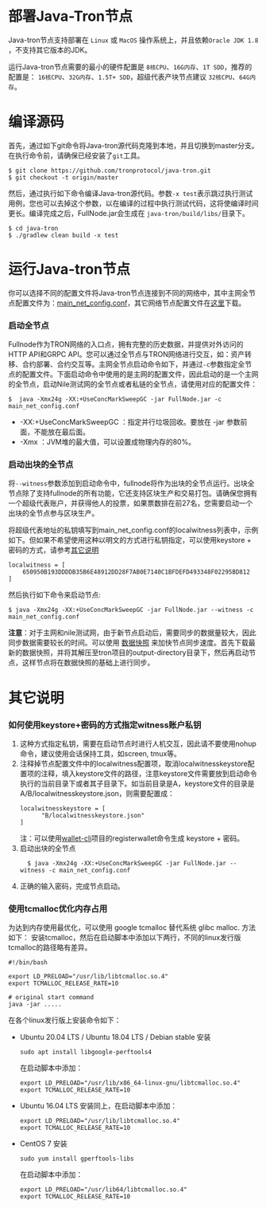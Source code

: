 # 部署Java-Tron节点
Java-tron节点支持部署在 `Linux` 或 `MacOS` 操作系统上，并且依赖`Oracle JDK 1.8` ，不支持其它版本的JDK。

运行Java-tron节点需要的最小的硬件配置是 `8核CPU`、`16G内存`、`1T SDD`，推荐的配置是： `16核CPU`、`32G内存`、`1.5T+ SDD`，超级代表产块节点建议 `32核CPU`、`64G内存`。

# 编译源码
首先，通过如下git命令将Java-tron源代码克隆到本地，并且切换到master分支。在执行命令前，请确保已经安装了`git`工具。

```
$ git clone https://github.com/tronprotocol/java-tron.git
$ git checkout -t origin/master
```

然后，通过执行如下命令编译Java-tron源代码。参数`-x test`表示跳过执行测试用例，您也可以去掉这个参数，以在编译的过程中执行测试代码，这将使编译时间更长。编译完成之后，FullNode.jar会生成在 `java-tron/build/libs/`目录下。
  
```
$ cd java-tron
$ ./gradlew clean build -x test
```
    
 

# 运行Java-tron节点

你可以选择不同的配置文件将Java-tron节点连接到不同的网络中，其中主网全节点配置文件为：[main_net_config.conf](https://github.com/tronprotocol/tron-deployment/blob/master/main_net_config.conf)，其它网络节点配置文件在[这里](https://github.com/tronprotocol/tron-deployment)下载。

### 启动全节点

Fullnode作为TRON网络的入口点，拥有完整的历史数据，并提供对外访问的HTTP API和GRPC API。您可以通过全节点与TRON网络进行交互，如：资产转移、合约部署、合约交互等。主网全节点启动命令如下，并通过`-c`参数指定全节点的配置文件。下面启动命令中使用的是主网的配置文件，因此启动的是一个主网的全节点，启动Nile测试网的全节点或者私链的全节点，请使用对应的配置文件：

````
$  java -Xmx24g -XX:+UseConcMarkSweepGC -jar FullNode.jar -c main_net_config.conf
````
    
* -XX:+UseConcMarkSweepGC  ：指定并行垃圾回收。要放在 -jar 参数前面，不能放在最后面。
* -Xmx  ：JVM堆的最大值，可以设置成物理内存的80%。

### 启动出块的全节点

将`--witness`参数添加到启动命令中，fullnode将作为出块的全节点运行。出块全节点除了支持fullnode的所有功能，它还支持区块生产和交易打包。请确保您拥有一个超级代表账户，并获得他人的投票，如果票数排在前27名，您需要启动一个出块的全节点参与区块生产。
  
将超级代表地址的私钥填写到main_net_config.conf的localwitness列表中，示例如下。但如果不希望使用这种以明文的方式进行私钥指定，可以使用keystore + 密码的方式，请参考[其它说明](#_2)

```
localwitness = [
    650950B193DDDDB35B6E48912DD28F7AB0E7140C1BFDEFD493348F02295BD812
]
```
  
然后执行如下命令来启动节点:
  
```
$ java -Xmx24g -XX:+UseConcMarkSweepGC -jar FullNode.jar --witness -c main_net_config.conf
```

**注意**：对于主网和nile测试网，由于新节点启动后，需要同步的数据量较大，因此同步数据需要较长的时间。可以使用 [数据快照](../backup_restore/#_5) 来加快节点同步速度。首先下载最新的数据快照，并将其解压至tron项目的output-directory目录下，然后再启动节点，这样节点将在数据快照的基础上进行同步。

# 其它说明
### 如何使用keystore+密码的方式指定witness账户私钥

1. 这种方式指定私钥，需要在启动节点时进行人机交互，因此请不要使用nohup命令，建议使用会话保持工具，如screen, tmux等。
2. 注释掉节点配置文件中的localwitness配置项，取消localwitnesskeystore配置项的注释，填入keystore文件的路径，注意keystore文件需要放到启动命令执行的当前目录下或者其子目录下。如当前目录是A，keystore文件的目录是A/B/localwitnesskeystore.json，则需要配置成：
    ```
    localwitnesskeystore = [
          "B/localwitnesskeystore.json"
    ]
    ```
    注：可以使用[wallet-cli](https://github.com/tronprotocol/wallet-cli.git)项目的registerwallet命令生成 keystore + 密码。
3. 启动出块的全节点
    ```
      $ java -Xmx24g -XX:+UseConcMarkSweepGC -jar FullNode.jar --witness -c main_net_config.conf
    ```
4. 正确的输入密码，完成节点启动。



### 使用tcmalloc优化内存占用

为达到内存使用最优化，可以使用 google tcmalloc 替代系统 glibc malloc. 方法如下：
安装tcmalloc，然后在启动脚本中添加以下两行，不同的linux发行版tcmalloc的路径略有差异。
```
#!/bin/bash
  
export LD_PRELOAD="/usr/lib/libtcmalloc.so.4"
export TCMALLOC_RELEASE_RATE=10
  
# original start command
java -jar .....
```

在各个linux发行版上安装命令如下：

* Ubuntu 20.04 LTS / Ubuntu 18.04 LTS / Debian stable
    安装

    ```
    sudo apt install libgoogle-perftools4
    ```

    在启动脚本中添加：

    ```
    export LD_PRELOAD="/usr/lib/x86_64-linux-gnu/libtcmalloc.so.4"
    export TCMALLOC_RELEASE_RATE=10
    ```

* Ubuntu 16.04 LTS
    安装同上，在启动脚本中添加：

    ```
    export LD_PRELOAD="/usr/lib/libtcmalloc.so.4"
    export TCMALLOC_RELEASE_RATE=10
    ```

* CentOS 7
  安装
    ```
    sudo yum install gperftools-libs
    ```
    在启动脚本中添加：
    ```
    export LD_PRELOAD="/usr/lib64/libtcmalloc.so.4"
    export TCMALLOC_RELEASE_RATE=10
    ```